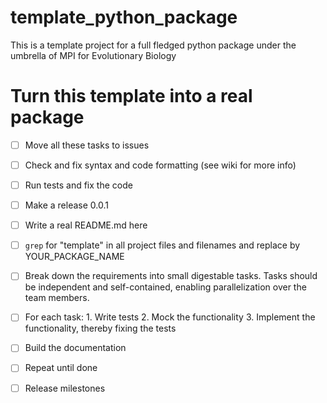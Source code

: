 # template_python_package
This is a template project for a full fledged python package under the umbrella of MPI for Evolutionary Biology 

# Turn this template into a real package
- [ ] Move all these tasks to issues
- [ ] Check and fix syntax and code formatting (see wiki for more info)
- [ ] Run tests and fix the code
- [ ] Make a release 0.0.1
- [ ] Write a real README.md here
- [ ] `grep` for "template" in all project files and filenames and replace by YOUR_PACKAGE_NAME
- [ ] Break down the requirements into small digestable tasks. Tasks should be independent and self-contained, enabling parallelization over the team members.
- [ ] For each task:
      1. Write tests
      2. Mock the functionality
      3. Implement the functionality, thereby fixing the tests
- [ ] Build the documentation
- [ ] Repeat until done
- [ ] Release milestones
      
